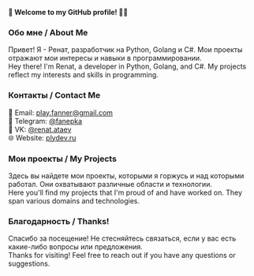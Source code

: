 **👋 Welcome to my GitHub profile! 👨‍💻**

### Обо мне / About Me
Привет! Я - Ренат, разработчик на Python, Golang и C#. Мои проекты отражают мои интересы и навыки в программировании.  
Hey there! I'm Renat, a developer in Python, Golang, and C#. My projects reflect my interests and skills in programming.

### Контакты / Contact Me
📧 Email: play.fanner@gmail.com  
📱 Telegram: [@fanepka](https://t.me/fanepka)  
🔗 VK: [@renat.ataev](https://vk.com/renat.ataev)  
🌐 Website: [plydev.ru](https://plydev.ru)

### Мои проекты / My Projects
Здесь вы найдете мои проекты, которыми я горжусь и над которыми работал. Они охватывают различные области и технологии.  
Here you'll find my projects that I'm proud of and have worked on. They span various domains and technologies.

### Благодарность / Thanks!
Спасибо за посещение! Не стесняйтесь связаться, если у вас есть какие-либо вопросы или предложения.  
Thanks for visiting! Feel free to reach out if you have any questions or suggestions.
